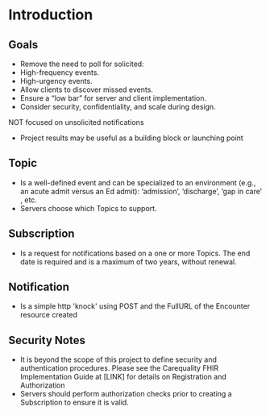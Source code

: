 <!-- index.md {% comment %}
*****************************************************************************************
*                            WARNING: DO NOT EDIT THIS FILE                             *
*                                                                                       *
* This file is generated by SUSHI. Any edits you make to this file will be overwritten. *
*                                                                                       *
* To change the contents of this file, edit the original source file at:                *
* ig-data/input/pagecontent/index.md                                                    *
*****************************************************************************************
{% endcomment %} -->
# Introduction
## Goals
* Remove the need to poll for solicited:
 * High-frequency events.
 * High-urgency events.
* Allow clients to discover missed events.
* Ensure a “low bar” for server and client implementation.
* Consider security, confidentiality, and scale during design.

NOT focused on unsolicited notifications
* Project results may be useful as a building block or launching point

## Topic
* Is a well-defined event and can be specialized to an environment (e.g., an acute admit versus an Ed admit): ‘admission’, ‘discharge’, ‘gap in care' , etc.
* Servers choose which Topics to support.

## Subscription
* Is a request for notifications based on a one or more Topics.  The end date is required and is a maximum of two years, without renewal.

## Notification
* Is a simple http 'knock' using POST and the FullURL of the Encounter resource created

## Security Notes
* It is beyond the scope of this project to define security and authentication procedures. Please see the Carequality FHIR Implementation Guide at [LINK] for details on Registration and Authorization
* Servers should perform authorization checks prior to creating a Subscription to ensure it is valid.
